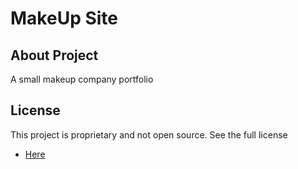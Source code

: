 # MakeUp Site


## About Project

A small makeup company portfolio                                                                                                             

## License
This project is proprietary and not open source.
See the full license
- [Here](https://github.com/ljlinen/ljlinen.github.io/blob/main/src/asset/lisences/LISENCE.txt)